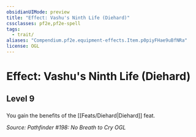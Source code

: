 ```yaml
---
obsidianUIMode: preview
title: "Effect: Vashu's Ninth Life (Diehard)"
cssclasses: pf2e,pf2e-spell
tags:
  - trait/
aliases: "Compendium.pf2e.equipment-effects.Item.p0piyFHae9uBfNRa"
license: OGL
---
```

# Effect: Vashu's Ninth Life (Diehard)
## Level 9
### 






You gain the benefits of the [[Feats/Diehard|Diehard]] feat.

*Source: Pathfinder #198: No Breath to Cry*
*OGL*